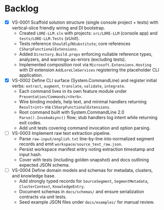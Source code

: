 # Backlog

- [x] VS-0001 Scaffold solution structure (single console project + tests) with vertical-slice friendly wiring and DI bootstrap.
  - Created `LORE-LLM.sln` with projects: `src/LORE-LLM` (console app) and `tests/LORE-LLM.Tests` (xUnit).
  - Tests reference `Shouldly`/`NSubstitute`; core references `CSharpFunctionalExtensions`.
  - Added `Directory.Build.props` enforcing nullable reference types, analyzers, and warnings-as-errors (excluding tests).
  - Implemented composition root via `Microsoft.Extensions.Hosting` with DI extension `AddLoreLlmServices` registering the placeholder CLI application.
- [x] VS-0002 Define CLI surface (System.CommandLine) and register initial verbs: `extract`, `augment`, `translate`, `validate`, `integrate`.
  - Each command lives in its own feature module under `Presentation/Commands/<Verb>`.
  - Wire binding models, help text, and minimal handlers returning `Result<int>` via `CSharpFunctionalExtensions`.
  - Root command built with System.CommandLine 2.0 `Parse().InvokeAsync()` flow; stub handlers log intent while returning exit codes.
  - Add unit tests covering command invocation and option parsing.
- [ ] VS-0003 Implement raw text extraction pipeline.
  - Parse `raw-input/english.txt` line-by-line into normalized segment records and emit `workspace/source_text_raw.json`.
  - Persist workspace manifest entry noting extraction timestamp and input hash.
  - Cover with tests (including golden snapshot) and docs outlining expected JSON schema.
- [ ] VS-0004 Define domain models and schemas for metadata, clusters, and knowledge base.
  - Add strongly typed records for `SourceSegment`, `SegmentMetadata`, `ClusterContext`, `KnowledgeEntry`.
  - Document schemas in `docs/schemas/` and ensure serialization contracts via unit tests.
  - Seed example JSON files under `docs/examples/` for manual review.
